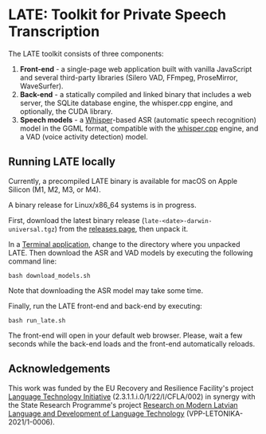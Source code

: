 # LATE: Toolkit for Private Speech Transcription

The LATE toolkit consists of three components:

1. **Front-end** - a single-page web application built with vanilla JavaScript and several third-party libraries (Silero VAD, FFmpeg, ProseMirror, WaveSurfer).
2. **Back-end** - a statically compiled and linked binary that includes a web server, the SQLite database engine, the whisper.cpp engine, and optionally, the CUDA library.
3. **Speech models** - a [Whisper](https://github.com/openai/whisper)-based ASR (automatic speech recognition) model in the GGML format, compatible with the [whisper.cpp](https://github.com/ggml-org/whisper.cpp) engine, and a VAD (voice activity detection) model.

## Running LATE locally

Currently, a precompiled LATE binary is available for macOS on Apple Silicon (M1, M2, M3, or M4).

A binary release for Linux/x86_64 systems is in progress.

First, download the latest binary release (`late-<date>-darwin-universal.tgz`) from the [releases page](https://github.com/LUMII-AILab/LATE/releases), then unpack it.

In a [Terminal application](https://en.wikipedia.org/wiki/Command-line_interface), change to the directory where you unpacked LATE. Then download the ASR and VAD models by executing the following command line:
```
bash download_models.sh
```
Note that downloading the ASR model may take some time.

Finally, run the LATE front-end and back-end by executing:
```
bash run_late.sh
```
The front-end will open in your default web browser. Please, wait a few seconds while the back-end loads and the front-end automatically reloads.

## Acknowledgements

This work was funded by the EU Recovery and Resilience Facility's project [Language Technology Initiative](https://www.vti.lu.lv/en/) (2.3.1.1.i.0/1/22/I/CFLA/002) in synergy with the State Research Programme's project [Research on Modern Latvian Language and Development of Language Technology](https://www.digitalhumanities.lv/projects/vpp-late/) (VPP-LETONIKA-2021/1-0006).
